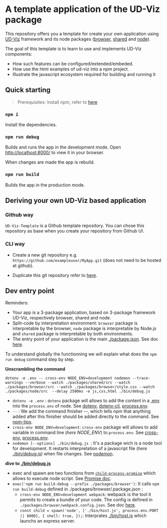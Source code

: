 # A template application of the UD-Viz package

This repository offers you a template for create your own application using [UD-Viz](https://github.com/VCityTeam/UD-Viz) framework and its node packages ([browser](https://www.npmjs.com/package/@ud-viz/browser), [shared](https://www.npmjs.com/package/@ud-viz/shared) and [node](https://www.npmjs.com/package/@ud-viz/node)).

The goal of this template is to learn to use and implements UD-Viz components:

- How such features can be configured/extended/embeded.
- How use the html examples of ud-viz into a npm project.
- Illustrate the javascript ecosystem required for building and running it

## Quick starting

> Prerequisites: Install npm, refer to [here](https://github.com/VCityTeam/UD-SV/blob/master/Tools/ToolNpm.md)

### `npm i`

Install the dependencies.

### `npm run debug`

Builds and runs the app in the development mode.
Open [http://localhost:8000/](http://localhost:8000/) to view it in your browser.

When changes are made the app is rebuild.

### `npm run build`

Builds the app in the production mode.

## Deriving your own UD-Viz based application

### Github way

`UD-Viz-Template` is a Github template repository. You can chose this repository as base when you create your repository from Github UI.

### CLI way

- Create a new git repository e.g. `https://github.com/exampleuser/MyApp.git` (does not need to be hosted at github).

- Duplicate this git repository refer to [here](https://docs.github.com/en/repositories/creating-and-managing-repositories/duplicating-a-repository).


## Dev entry point


Reminders:
- Your app is a 3-package application, based on 3-package framework UD-Viz, respectively browser, shared and node. 
- Split-code by interpretation environment:  `browser` package is interpretable by the browser,  `node` package is interpretable by Node.js and  `shared` package is interpretable by both environments.
- The entry point of your application is the main [./package.json](./package.json). See doc [here](https://docs.npmjs.com/cli/v6/configuring-npm/package-json).


To understand globally the functionning we will explain what does the `npm run debug` command step by step.

**Unscrambling the command**

`dotenv -e .env -- cross-env NODE_ENV=development nodemon --trace-warnings --verbose --watch ./packages/shared/src --watch ./packages/browser/src --watch ./packages/browser/style.css --watch ./packages/node/src  --delay 2500ms -e js,css,html ./bin/debug.js`

- `dotenv -e .env` : `dotenv` package will allows to add the content in a [.env](./.env) into the `process.env` of node. See [dotenv](https://www.npmjs.com/package/dotenv), [dotenv-cli](https://www.npmjs.com/package/dotenv-cli), [process.env](https://nodejs.org/dist/latest-v8.x/docs/api/process.html#process_process_env).
- `--` : We add the command finisher --, which tells npm that anything added after this finisher should be added directly to the command. See [npm-tips](https://corgibytes.com/blog/2017/04/18/npm-tips/).
- `cross-env NODE_ENV=development`: `cross-env` package will allows to add variable in command line (*here NODE_ENV*) to `process.env`. See [cross-env](https://www.npmjs.com/package/cross-env), [process.env](https://nodejs.org/dist/latest-v8.x/docs/api/process.html#process_process_env).
- `nodemon [--options] ./bin/debug.js `: It's a package wich is a node tool for development. It restarts interpretation of a javascript file (*here [./bin/debug.js](./bin/debug.js)*) when file changes. See [nodemon](https://www.npmjs.com/package/nodemon).

**dive to [./bin/debug.js](./bin/debug.js)**

- exec and spawn are two functions from [`child-process-promise`](https://www.npmjs.com/package/child-process-promise) which allows to execute node script. See [Promise doc](https://developer.mozilla.org/en-US/docs/Web/JavaScript/Reference/Global_Objects/Promise).
- `exec('npm run build-debug --prefix ./packages/browser')`: It calls `npm run build-debug` defined in ./packages/browser/.package.json :
  - `cross-env NODE_ENV=development webpack`: webpack is the tool it permits to create a bundle of your code. The config is defined in `./packages/browser/webpack.config.json`. See doc [here](https://webpack.js.org/concepts/).
  - `const child = spawn('node', ['./bin/host.js', process.env.PORT || 8000], { shell: true, });`: Interprates [./bin/host.js](./bin/host.js) which launchs an express server.




